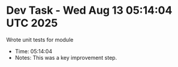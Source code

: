 # Dev Task - Wed Aug 13 05:14:04 UTC 2025
Wrote unit tests for module
- Time: 05:14:04
- Notes: This was a key improvement step.
